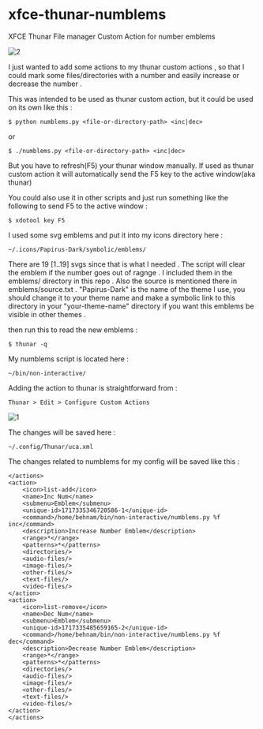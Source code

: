 # xfce-thunar-numblems
XFCE Thunar File manager Custom Action for number emblems

![2](https://github.com/behnamgolds/xfce-thunar-numblems/assets/29102609/b7fa3279-d2b2-4b56-9b90-d80f080537aa)

I just wanted to add some actions to my thunar custom actions ,
so that I could mark some files/directories with a number and
easily increase or decrease the number .

This was intended to be used as thunar custom action, but it
could be used on its own like this :

```
$ python numblems.py <file-or-directory-path> <inc|dec>
```
or
```
$ ./numblems.py <file-or-directory-path> <inc|dec>
```
But you have to refresh(F5) your thunar window manually.
If used as thunar custom action it will automatically send
the F5 key to the active window(aka thunar)

You could also use it in other scripts and just run something
like the following to send F5 to the active window :
```
$ xdotool key F5
```

I used some svg emblems and put it into my icons directory here :
```
~/.icons/Papirus-Dark/symbolic/emblems/
```
There are 19 [1..19] svgs since that is what I needed .
The script will clear the emblem if the number goes out of ragnge .
I included them in the emblems/ directory in this repo .
Also the source is mentioned there in emblems/source.txt .
"Papirus-Dark" is the name of the theme I use, you should change
it to your theme name and make a symbolic link to this directory
in your "your-theme-name" directory if you want this emblems be
visible in other themes .

then run this to read the new emblems :
```
$ thunar -q
```

My numblems script is located here :
```
~/bin/non-interactive/
```
Adding the action to thunar is straightforward from :
```
Thunar > Edit > Configure Custom Actions
```
![1](https://github.com/behnamgolds/xfce-thunar-numblems/assets/29102609/d28dbfb5-1e21-4536-b536-24476e55b2d3)

The changes will be saved here :
```
~/.config/Thunar/uca.xml
```
The changes related to numblems for my config will be saved like this :
```
</actions>
<action>
	<icon>list-add</icon>
	<name>Inc Num</name>
	<submenu>Emblem</submenu>
	<unique-id>1717335346720586-1</unique-id>
	<command>/home/behnam/bin/non-interactive/numblems.py %f inc</command>
	<description>Increase Number Emblem</description>
	<range>*</range>
	<patterns>*</patterns>
	<directories/>
	<audio-files/>
	<image-files/>
	<other-files/>
	<text-files/>
	<video-files/>
</action>
<action>
	<icon>list-remove</icon>
	<name>Dec Num</name>
	<submenu>Emblem</submenu>
	<unique-id>1717335485659165-2</unique-id>
	<command>/home/behnam/bin/non-interactive/numblems.py %f dec</command>
	<description>Decrease Number Emblem</description>
	<range>*</range>
	<patterns>*</patterns>
	<directories/>
	<audio-files/>
	<image-files/>
	<other-files/>
	<text-files/>
	<video-files/>
</action>
</actions>
```




